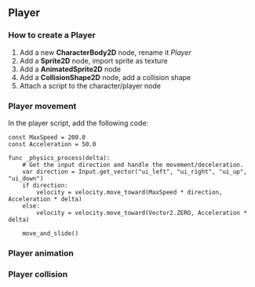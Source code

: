 ## Player

### How to create a Player

1. Add a new **CharacterBody2D** node, rename it *Player*
2. Add a **Sprite2D** node, import sprite as texture
3. Add a **AnimatedSprite2D** node
4. Add a **CollisionShape2D** node, add a collision shape
5. Attach a script to the character/player node


### Player movement
In the player script, add the following code:
```
const MaxSpeed = 200.0
const Acceleration = 50.0

func _physics_process(delta):
	# Get the input direction and handle the movement/deceleration.
	var direction = Input.get_vector("ui_left", "ui_right", "ui_up", "ui_down")
	if direction:
		velocity = velocity.move_toward(MaxSpeed * direction, Acceleration * delta)
	else:
		velocity = velocity.move_toward(Vector2.ZERO, Acceleration * delta)

	move_and_slide()
```

### Player animation


### Player collision

